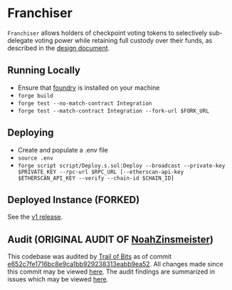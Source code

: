 # Franchiser

`Franchiser` allows holders of checkpoint voting tokens to selectively sub-delegate voting power while retaining full custody over their funds, as described in the [design document](./spec.md).

## Running Locally

- Ensure that [foundry](https://book.getfoundry.sh/) is installed on your machine
- `forge build`
- `forge test --no-match-contract Integration`
- `forge test --match-contract Integration --fork-url $FORK_URL`

## Deploying

- Create and populate a .env file
- `source .env`
- `forge script script/Deploy.s.sol:Deploy --broadcast --private-key $PRIVATE_KEY --rpc-url $RPC_URL [--etherscan-api-key $ETHERSCAN_API_KEY --verify --chain-id $CHAIN_ID]`

## Deployed Instance (FORKED)

See the [v1 release](https://github.com/miggebril/franchiser/releases/tag/ArbV1).

## Audit (ORIGINAL AUDIT OF [NoahZinsmeister](https://github.com/NoahZinsmeister/franchiser/compare/e652c7fe1716bc8e9ca1bb929238313eabb9ea52...main))

This codebase was audited by [Trail of Bits](https://www.trailofbits.com/) as of commit [e652c7fe1716bc8e9ca1bb929238313eabb9ea52](https://github.com/NoahZinsmeister/franchiser/commit/e652c7fe1716bc8e9ca1bb929238313eabb9ea52). All changes made since this commit may be viewed [here](https://github.com/NoahZinsmeister/franchiser/compare/e652c7fe1716bc8e9ca1bb929238313eabb9ea52...main). The audit findings are summarized in issues which may be viewed [here](https://github.com/NoahZinsmeister/franchiser/issues?q=is%3Aissue+%28TOB). 
